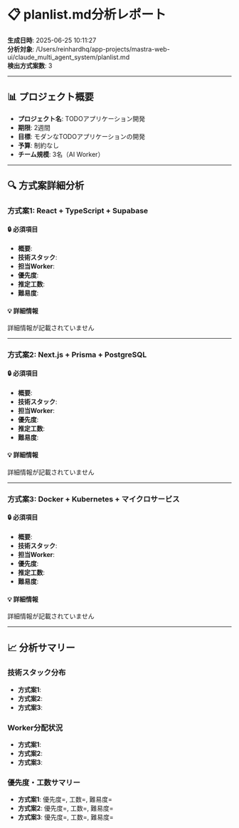 # 📋 planlist.md分析レポート

**生成日時**: 2025-06-25 10:11:27  
**分析対象**: /Users/reinhardhq/app-projects/mastra-web-ui/claude_multi_agent_system/planlist.md  
**検出方式案数**: 3

---

## 📊 プロジェクト概要

- **プロジェクト名**: TODOアプリケーション開発  
- **期限**: 2週間  
- **目標**: モダンなTODOアプリケーションの開発  
- **予算**: 制約なし  
- **チーム規模**: 3名（AI Worker）

---

## 🔍 方式案詳細分析

### 方式案1: React + TypeScript + Supabase

#### 🔒 必須項目
- **概要**: 
- **技術スタック**: 
- **担当Worker**: 
- **優先度**: 
- **推定工数**: 
- **難易度**: 

#### 💡 詳細情報
詳細情報が記載されていません

---

### 方式案2: Next.js + Prisma + PostgreSQL

#### 🔒 必須項目
- **概要**: 
- **技術スタック**: 
- **担当Worker**: 
- **優先度**: 
- **推定工数**: 
- **難易度**: 

#### 💡 詳細情報
詳細情報が記載されていません

---

### 方式案3: Docker + Kubernetes + マイクロサービス

#### 🔒 必須項目
- **概要**: 
- **技術スタック**: 
- **担当Worker**: 
- **優先度**: 
- **推定工数**: 
- **難易度**: 

#### 💡 詳細情報
詳細情報が記載されていません

---


## 📈 分析サマリー

### 技術スタック分布
- **方式案1**: 
- **方式案2**: 
- **方式案3**: 

### Worker分配状況
- **方式案1**: 
- **方式案2**: 
- **方式案3**: 

### 優先度・工数サマリー
- **方式案1**: 優先度=, 工数=, 難易度=
- **方式案2**: 優先度=, 工数=, 難易度=
- **方式案3**: 優先度=, 工数=, 難易度=
